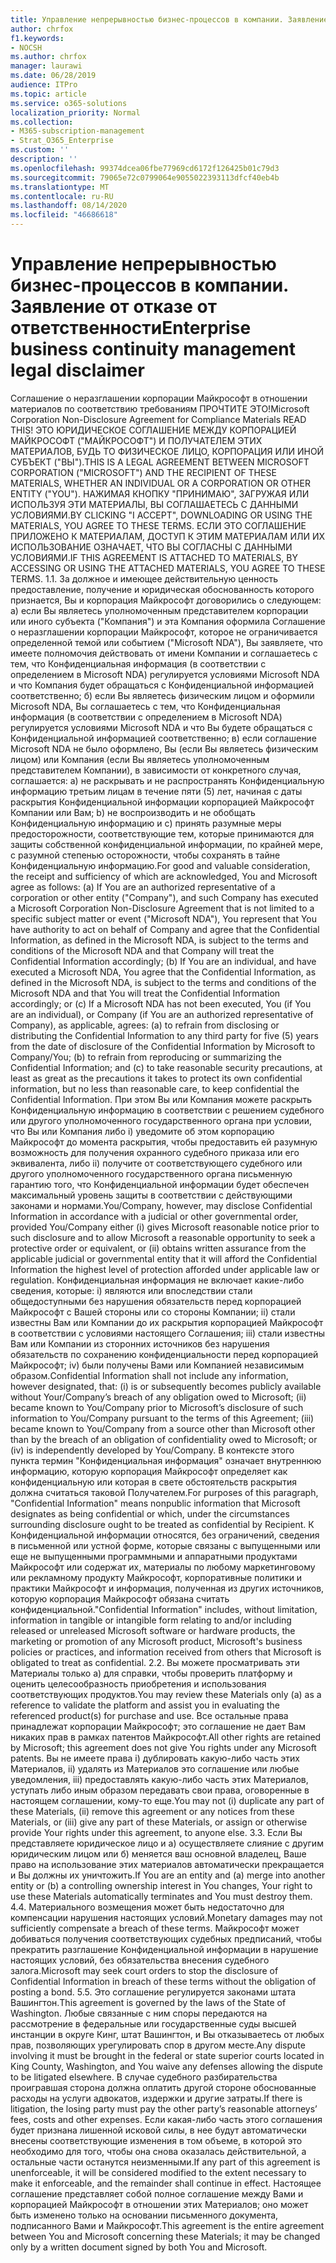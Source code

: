 ```yaml
---
title: Управление непрерывностью бизнес-процессов в компании. Заявление от отказе от ответственности
author: chrfox
f1.keywords:
- NOCSH
ms.author: chrfox
manager: laurawi
ms.date: 06/28/2019
audience: ITPro
ms.topic: article
ms.service: o365-solutions
localization_priority: Normal
ms.collection:
- M365-subscription-management
- Strat_O365_Enterprise
ms.custom: ''
description: ''
ms.openlocfilehash: 99374dcea06fbe77969cd6172f126425b01c79d3
ms.sourcegitcommit: 79065e72c0799064e9055022393113dfcf40eb4b
ms.translationtype: MT
ms.contentlocale: ru-RU
ms.lasthandoff: 08/14/2020
ms.locfileid: "46686618"
---
```

# <a name="enterprise-business-continuity-management-legal-disclaimer"></a><span data-ttu-id="407f3-102">Управление непрерывностью бизнес-процессов в компании. Заявление от отказе от ответственности</span><span class="sxs-lookup"><span data-stu-id="407f3-102">Enterprise business continuity management legal disclaimer</span></span>

<span data-ttu-id="407f3-103">Соглашение о неразглашении корпорации Майкрософт в отношении материалов по соответствию требованиям ПРОЧТИТЕ ЭТО!</span><span class="sxs-lookup"><span data-stu-id="407f3-103">Microsoft Corporation Non-Disclosure Agreement for Compliance Materials   READ THIS!</span></span> <span data-ttu-id="407f3-104">ЭТО ЮРИДИЧЕСКОЕ СОГЛАШЕНИЕ МЕЖДУ КОРПОРАЦИЕЙ МАЙКРОСОФТ ("МАЙКРОСОФТ") И ПОЛУЧАТЕЛЕМ ЭТИХ МАТЕРИАЛОВ, БУДЬ ТО ФИЗИЧЕСКОЕ ЛИЦО, КОРПОРАЦИЯ ИЛИ ИНОЙ СУБЪЕКТ ("ВЫ").</span><span class="sxs-lookup"><span data-stu-id="407f3-104">THIS IS A LEGAL AGREEMENT BETWEEN MICROSOFT CORPORATION ("MICROSOFT") AND THE RECIPIENT OF THESE MATERIALS, WHETHER AN INDIVIDUAL OR A CORPORATION OR OTHER ENTITY ("YOU").</span></span> <span data-ttu-id="407f3-105">НАЖИМАЯ КНОПКУ "ПРИНИМАЮ", ЗАГРУЖАЯ ИЛИ ИСПОЛЬЗУЯ ЭТИ МАТЕРИАЛЫ, ВЫ СОГЛАШАЕТЕСЬ С ДАННЫМИ УСЛОВИЯМИ.</span><span class="sxs-lookup"><span data-stu-id="407f3-105">BY CLICKING "I ACCEPT", DOWNLOADING OR USING THE MATERIALS, YOU AGREE TO THESE TERMS.</span></span> <span data-ttu-id="407f3-106">ЕСЛИ ЭТО СОГЛАШЕНИЕ ПРИЛОЖЕНО К МАТЕРИАЛАМ, ДОСТУП К ЭТИМ МАТЕРИАЛАМ ИЛИ ИХ ИСПОЛЬЗОВАНИЕ ОЗНАЧАЕТ, ЧТО ВЫ СОГЛАСНЫ С ДАННЫМИ УСЛОВИЯМИ.</span><span class="sxs-lookup"><span data-stu-id="407f3-106">IF THIS AGREEMENT IS ATTACHED TO MATERIALS, BY ACCESSING OR USING THE ATTACHED MATERIALS, YOU AGREE TO THESE TERMS.</span></span> <span data-ttu-id="407f3-107">1.</span><span class="sxs-lookup"><span data-stu-id="407f3-107">1.</span></span> <span data-ttu-id="407f3-108">За должное и имеющее действительную ценность предоставление, получение и юридическая обоснованность которого признается, Вы и корпорация Майкрософт договорились о следующем: a) если Вы являетесь уполномоченным представителем корпорации или иного субъекта ("Компания") и эта Компания оформила Соглашение о неразглашении корпорации Майкрософт, которое не ограничивается определенной темой или событием ("Microsoft NDA"), Вы заявляете, что имеете полномочия действовать от имени Компании и соглашаетесь с тем, что Конфиденциальная информация (в соответствии с определением в Microsoft NDA) регулируется условиями Microsoft NDA и что Компания будет обращаться с Конфиденциальной информацией соответственно; б) если Вы являетесь физическим лицом и оформили Microsoft NDA, Вы соглашаетесь с тем, что Конфиденциальная информация (в соответствии с определением в Microsoft NDA) регулируется условиями Microsoft NDA и что Вы будете обращаться с Конфиденциальной информацией соответственно; в) если соглашение Microsoft NDA не было оформлено, Вы (если Вы являетесь физическим лицом) или Компания (если Вы являетесь уполномоченным представителем Компании), в зависимости от конкретного случая, соглашается: a) не раскрывать и не распространять Конфиденциальную информацию третьим лицам в течение пяти (5) лет, начиная с даты раскрытия Конфиденциальной информации корпорацией Майкрософт Компании или Вам; b) не воспроизводить и не обобщать Конфиденциальную информацию и c) принять разумные меры предосторожности, соответствующие тем, которые принимаются для защиты собственной конфиденциальной информации, по крайней мере, с разумной степенью осторожности, чтобы сохранять в тайне Конфиденциальную информацию.</span><span class="sxs-lookup"><span data-stu-id="407f3-108">For good and valuable consideration, the receipt and sufficiency of which are  acknowledged, You and Microsoft agree as follows: (a) If You are an authorized representative of a corporation or other entity ("Company"), and such Company  has executed a Microsoft Corporation Non-Disclosure Agreement that is not limited to a specific subject matter or event ("Microsoft NDA"), You represent that  You have authority to act on behalf of Company and agree that the Confidential Information, as defined in the Microsoft NDA, is subject to the terms and  conditions of the Microsoft NDA and that Company will treat the Confidential Information accordingly; (b) If You are an individual, and have executed a  Microsoft NDA, You agree that the Confidential Information, as defined in the Microsoft NDA, is subject to the terms and conditions of the Microsoft NDA and  that You will treat the Confidential Information accordingly; or (c) If a Microsoft NDA has not been executed, You (if You are an individual), or Company (if You  are an authorized representative of Company), as applicable, agrees: (a) to refrain from disclosing or distributing the Confidential Information to any third party  for five (5) years from the date of disclosure of the Confidential Information by Microsoft to Company/You; (b) to refrain from reproducing or summarizing the  Confidential Information; and (c) to take reasonable security precautions, at least as great as the precautions it takes to protect its own confidential information,  but no less than reasonable care, to keep confidential the Confidential Information.</span></span> <span data-ttu-id="407f3-109">При этом Вы или Компания можете раскрыть Конфиденциальную информацию в соответствии с решением судебного или другого уполномоченного государственного органа при условии, что Вы или Компания либо i) уведомите об этом корпорацию Майкрософт до момента раскрытия, чтобы предоставить ей разумную возможность для получения охранного судебного приказа или его эквивалента, либо ii) получите от соответствующего судебного или другого уполномоченного государственного органа письменную гарантию того, что Конфиденциальной информации будет обеспечен максимальный уровень защиты в соответствии с действующими законами и нормами.</span><span class="sxs-lookup"><span data-stu-id="407f3-109">You/Company, however, may disclose Confidential Information in  accordance with a judicial or other governmental order, provided You/Company either (i) gives Microsoft reasonable notice prior to such disclosure and to allow  Microsoft a reasonable opportunity to seek a protective order or equivalent, or (ii) obtains written assurance from the applicable judicial or governmental entity  that it will afford the Confidential Information the highest level of protection afforded under applicable law or regulation.</span></span> <span data-ttu-id="407f3-110">Конфиденциальная информация не включает какие-либо сведения, которые: i) являются или впоследствии стали общедоступными без нарушения обязательств перед корпорацией Майкрософт с Вашей стороны или со стороны Компании; ii) стали известны Вам или Компании до их раскрытия корпорацией Майкрософт в соответствии с условиями настоящего Соглашения; iii) стали известны Вам или Компании из сторонних источников без нарушения обязательств по сохранению конфиденциальности перед корпорацией Майкрософт; iv) были получены Вами или Компанией независимым образом.</span><span class="sxs-lookup"><span data-stu-id="407f3-110">Confidential Information shall not  include any information, however designated, that: (i) is or subsequently becomes publicly available without Your/Company’s breach of any obligation owed to  Microsoft; (ii) became known to You/Company prior to Microsoft’s disclosure of such information to You/Company pursuant to the terms of this Agreement; (iii)  became known to You/Company from a source other than Microsoft other than by the breach of an obligation of confidentiality owed to Microsoft; or (iv) is  independently developed by You/Company.</span></span> <span data-ttu-id="407f3-111">В контексте этого пункта термин "Конфиденциальная информация" означает внутреннюю информацию, которую корпорация Майкрософт определяет как конфиденциальную или которая в свете обстоятельств раскрытия должна считаться таковой Получателем.</span><span class="sxs-lookup"><span data-stu-id="407f3-111">For purposes of this paragraph, "Confidential Information" means nonpublic information that Microsoft designates as being confidential or which, under the circumstances surrounding disclosure ought to be treated as confidential by Recipient.</span></span> <span data-ttu-id="407f3-112">К Конфиденциальной информации относятся, без ограничений, сведения в письменной или устной форме, которые связаны с выпущенными или еще не выпущенными программными и аппаратными продуктами Майкрософт или содержат их, материалы по любому маркетинговому или рекламному продукту Майкрософт, корпоративные политики и практики Майкрософт и информация, полученная из других источников, которую корпорация Майкрософт обязана считать конфиденциальной.</span><span class="sxs-lookup"><span data-stu-id="407f3-112">"Confidential Information"  includes, without limitation, information in tangible or intangible form relating to and/or including released or unreleased Microsoft software or hardware  products, the marketing or promotion of any Microsoft product, Microsoft's business policies or practices, and information received from others that Microsoft  is obligated to treat as confidential.</span></span> <span data-ttu-id="407f3-113">2.</span><span class="sxs-lookup"><span data-stu-id="407f3-113">2.</span></span> <span data-ttu-id="407f3-114">Вы можете просматривать эти Материалы только а) для справки, чтобы проверить платформу и оценить целесообразность приобретения и использования соответствующих продуктов.</span><span class="sxs-lookup"><span data-stu-id="407f3-114">You may review these Materials only (a) as a reference to validate the platform and assist you in evaluating the referenced product(s) for purchase and use.</span></span> <span data-ttu-id="407f3-115">Все остальные права принадлежат корпорации Майкрософт; это соглашение не дает Вам никаких прав в рамках патентов Майкрософт.</span><span class="sxs-lookup"><span data-stu-id="407f3-115">All other rights are retained by Microsoft; this agreement does not give You rights under any Microsoft patents.</span></span> <span data-ttu-id="407f3-116">Вы не имеете права i) дублировать какую-либо часть этих Материалов, ii) удалять из Материалов это соглашение или любые уведомления, iii) предоставлять какую-либо часть этих Материалов, уступать либо иным образом передавать свои права, оговоренные в настоящем соглашении, кому-то еще.</span><span class="sxs-lookup"><span data-stu-id="407f3-116">You may not (i) duplicate any part of these Materials, (ii) remove this agreement or any notices from these Materials, or (iii) give any part of these Materials, or assign or otherwise provide Your rights under this agreement, to anyone else.</span></span> <span data-ttu-id="407f3-117">3.</span><span class="sxs-lookup"><span data-stu-id="407f3-117">3.</span></span> <span data-ttu-id="407f3-118">Если Вы представляете юридическое лицо и а) осуществляете слияние с другим юридическим лицом или б) меняется ваш основной владелец, Ваше право на использование этих материалов автоматически прекращается и Вы должны их уничтожить.</span><span class="sxs-lookup"><span data-stu-id="407f3-118">If You are an entity and (a) merge into another entity or (b) a controlling ownership interest in You changes, Your right to use these Materials automatically terminates and You must destroy them.</span></span> <span data-ttu-id="407f3-119">4.</span><span class="sxs-lookup"><span data-stu-id="407f3-119">4.</span></span>  <span data-ttu-id="407f3-120">Материального возмещения может быть недостаточно для компенсации нарушения настоящих условий.</span><span class="sxs-lookup"><span data-stu-id="407f3-120">Monetary damages may not sufficiently compensate a breach of these terms.</span></span>  <span data-ttu-id="407f3-121">Майкрософт может добиваться получения соответствующих судебных предписаний, чтобы прекратить разглашение Конфиденциальной информации в нарушение настоящих условий, без обязательства внесения судебного залога.</span><span class="sxs-lookup"><span data-stu-id="407f3-121">Microsoft may seek court orders to stop the disclosure of Confidential Information in breach of these terms without the obligation of posting a bond.</span></span>  <span data-ttu-id="407f3-122">5.</span><span class="sxs-lookup"><span data-stu-id="407f3-122">5.</span></span> <span data-ttu-id="407f3-123">Это соглашение регулируется законами штата Вашингтон.</span><span class="sxs-lookup"><span data-stu-id="407f3-123">This agreement is governed by the laws of the State of Washington.</span></span> <span data-ttu-id="407f3-124">Любые связанные с ним споры передаются на рассмотрение в федеральные или государственные суды высшей инстанции в округе Кинг, штат Вашингтон, и Вы отказываетесь от любых прав, позволяющих урегулировать спор в другом месте.</span><span class="sxs-lookup"><span data-stu-id="407f3-124">Any dispute involving it must be brought in the federal or state superior courts located in King County, Washington, and You waive any defenses allowing the dispute to be litigated elsewhere.</span></span> <span data-ttu-id="407f3-125">В случае судебного разбирательства проигравшая сторона должна оплатить другой стороне обоснованные расходы на услуги адвокатов, издержки и другие затраты.</span><span class="sxs-lookup"><span data-stu-id="407f3-125">If there is litigation, the losing party must pay the other party’s reasonable attorneys’ fees, costs and other expenses.</span></span> <span data-ttu-id="407f3-126">Если какая-либо часть этого соглашения будет признана лишенной исковой силы, в нее будут автоматически внесены соответствующие изменения в том объеме, в которой это необходимо для того, чтобы она снова оказалась действительной, а остальные части останутся неизменными.</span><span class="sxs-lookup"><span data-stu-id="407f3-126">If any part of this agreement is unenforceable, it will be considered modified to the extent necessary to make it enforceable, and the remainder shall continue in effect.</span></span> <span data-ttu-id="407f3-127">Настоящее соглашение представляет собой полное соглашение между Вами и корпорацией Майкрософт в отношении этих Материалов; оно может быть изменено только на основании письменного документа, подписанного Вами и Майкрософт.</span><span class="sxs-lookup"><span data-stu-id="407f3-127">This agreement is the entire agreement between You and Microsoft concerning these Materials; it may be changed only by a written document signed by both You and Microsoft.</span></span>
